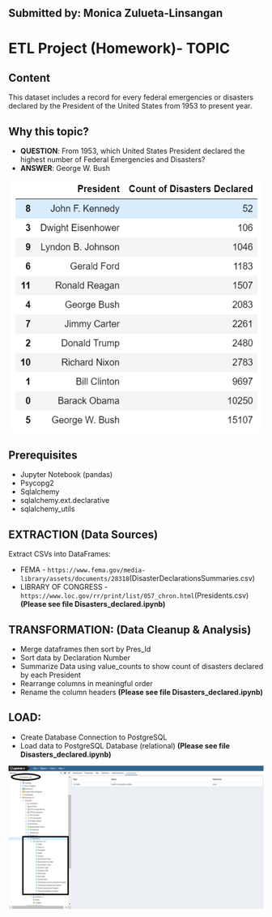 ## Submitted by: Monica Zulueta-Linsangan

# ETL Project (Homework)- TOPIC

## Content
This dataset includes a record for every federal emergencies or disasters declared by the President of the United States from 1953 to present year.

## Why this topic?
* __QUESTION__: From 1953, which United States President declared the highest number of Federal Emergencies and Disasters? 
* __ANSWER__: George W. Bush

![final_app_part4.png](Images/Disaster_Count.PNG)

## Prerequisites
* Jupyter Notebook (pandas)
* Psycopg2
* Sqlalchemy
* sqlalchemy.ext.declarative
* sqlalchemy_utils


## EXTRACTION (Data Sources)
Extract CSVs into DataFrames:
* FEMA - `https://www.fema.gov/media-library/assets/documents/28318`(DisasterDeclarationsSummaries.csv)
* LIBRARY OF CONGRESS - `https://www.loc.gov/rr/print/list/057_chron.html`(Presidents.csv)
__(Please see file Disasters_declared.ipynb)__


## TRANSFORMATION: (Data Cleanup & Analysis)
* Merge dataframes then sort by Pres_Id
* Sort data by Declaration Number
* Summarize Data using value_counts to show count of disasters declared by each President
* Rearrange columns in meaningful order
* Rename the column headers
__(Please see file Disasters_declared.ipynb)__


## LOAD:
* Create Database Connection to PostgreSQL
* Load data to PostgreSQL Database (relational)
__(Please see file Disasters_declared.ipynb)__


![final_app_part4.png](Images/LOAD_disaster_db.PNG)




